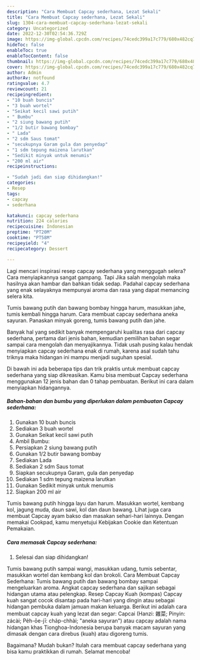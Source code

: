 ```yaml
---
description: "Cara Membuat Capcay sederhana, Lezat Sekali"
title: "Cara Membuat Capcay sederhana, Lezat Sekali"
slug: 1304-cara-membuat-capcay-sederhana-lezat-sekali
category: Uncategorized
date: 2022-12-30T02:54:36.729Z
image: https://img-global.cpcdn.com/recipes/74cedc399a17c779/680x482cq70/capcay-sederhana-foto-resep-utama.jpg
hideToc: false
enableToc: true
enableTocContent: false
thumbnail: https://img-global.cpcdn.com/recipes/74cedc399a17c779/680x482cq70/capcay-sederhana-foto-resep-utama.jpg
cover: https://img-global.cpcdn.com/recipes/74cedc399a17c779/680x482cq70/capcay-sederhana-foto-resep-utama.jpg
author: Admin
authorAv: notfound
ratingvalue: 4.7
reviewcount: 21
recipeingredient:
- "10 buah buncis"
- "3 buah wortel"
- "Seikat kecil sawi putih"
- " Bumbu"
- "2 siung bawang putih"
- "1/2 butir bawang bombay"
- " Lada"
- "2 sdm Saus tomat"
- "secukupnya Garam gula dan penyedap"
- "1 sdm tepung maizena larutkan"
- "Sedikit minyak untuk menumis"
- "200 ml air"
recipeinstructions:

- "Sudah jadi dan siap dihidangkan!"
categories:
- Resep
tags:
- capcay
- sederhana

katakunci: capcay sederhana 
nutrition: 224 calories
recipecuisine: Indonesian
preptime: "PT20M"
cooktime: "PT58M"
recipeyield: "4"
recipecategory: Dessert

---
```



Lagi mencari inspirasi resep capcay sederhana yang menggugah selera? Cara menyiapkannya sangat gampang. Tapi Jika salah mengolah maka hasilnya akan hambar dan bahkan tidak sedap. Padahal capcay sederhana yang enak selayaknya mempunyai aroma dan rasa yang dapat memancing selera kita.


Tumis bawang putih dan bawang bombay hingga harum, masukkan jahe, tumis kembali hingga harum. Cara membuat capcay sederhana aneka sayuran. Panaskan minyak goreng, tumis bawang putih dan jahe.

Banyak hal yang sedikit banyak mempengaruhi kualitas rasa dari capcay sederhana, pertama dari jenis bahan, kemudian pemilihan bahan segar sampai cara mengolah dan menyajikannya. Tidak usah pusing kalau hendak menyiapkan capcay sederhana enak di rumah, karena asal sudah tahu triknya maka hidangan ini mampu menjadi suguhan spesial.


Di bawah ini ada beberapa tips dan trik praktis untuk membuat capcay sederhana yang siap dikreasikan. Kamu bisa membuat Capcay sederhana menggunakan 12 jenis bahan dan 0 tahap pembuatan. Berikut ini cara dalam menyiapkan hidangannya.

<!--inarticleads1-->

##### Bahan-bahan dan bumbu yang diperlukan dalam pembuatan Capcay sederhana:

1. Gunakan 10 buah buncis
1. Sediakan 3 buah wortel
1. Gunakan Seikat kecil sawi putih
1. Ambil  Bumbu:
1. Persiapkan 2 siung bawang putih
1. Gunakan 1/2 butir bawang bombay
1. Sediakan  Lada
1. Sediakan 2 sdm Saus tomat
1. Siapkan secukupnya Garam, gula dan penyedap
1. Sediakan 1 sdm tepung maizena larutkan
1. Gunakan Sedikit minyak untuk menumis
1. Siapkan 200 ml air


Tumis bawang putih hingga layu dan harum. Masukkan wortel, kembang kol, jagung muda, daun sawi, kol dan daun bawang. Lihat juga cara membuat Capcay ayam bakso dan masakan sehari-hari lainnya. Dengan memakai Cookpad, kamu menyetujui Kebijakan Cookie dan Ketentuan Pemakaian. 

<!--inarticleads2-->

##### Cara memasak Capcay sederhana:


1. Selesai dan siap dihidangkan!

Tumis bawang putih sampai wangi, masukkan udang, tumis sebentar, masukkan wortel dan kembang kol dan brokoli. Cara Membuat Capcay Sederhana: Tumis bawang putih dan bawang bombay sampai mengeluarkan aroma. Angkat capcay sederhana dan sajikan sebagai hidangan utama atau pelengkap. Resep Capcay Kuah (kompas) Capcay kuah sangat cocok disantap pada hari-hari yang dingin atau sebagai hidangan pembuka dalam jamuan makan keluarga. Berikut ini adalah cara membuat capcay kuah yang lezat dan segar: Capcai (Hanzi: 雜菜; Pinyin: zácài; Pe̍h-ōe-jī: cha̍p-chhài; &#34;aneka sayuran&#34;) atau capcay adalah nama hidangan khas Tionghoa-Indonesia berupa banyak macam sayuran yang dimasak dengan cara direbus (kuah) atau digoreng tumis. 

Bagaimana? Mudah bukan? Itulah cara membuat capcay sederhana yang bisa kamu praktikkan di rumah. Selamat mencoba!
